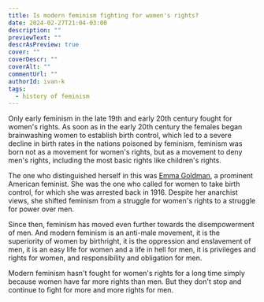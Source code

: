 ```yaml
---
title: Is modern feminism fighting for women's rights?
date: 2024-02-27T21:04-03:00
description: ""
previewText: ""
descrAsPreview: true
cover: ""
coverDescr: ""
coverAlt: ""
commentUrl: ""
authorId: ivan-k
tags:
  - history of feminism
---
```

Only early feminism in the late 19th and early 20th century fought for women's rights. As soon as in the early 20th century the females began brainwashing women to establish birth control, which led to a severe decline in birth rates in the nations poisoned by feminism, feminism was born not as a movement for women's rights, but as a movement to deny men's rights, including the most basic rights like children's rights.

The one who distinguished herself in this was [Emma Goldman](https://ru.wikipedia.org/wiki/%D0%93%D0%BE%D0%BB%D1%8C%D0%B4%D0%BC%D0%B0%D0%BD%2C_%D0%AD%D0%BC%D0%BC%D0%B0), a prominent American feminist. She was the one who called for women to take birth control, for which she was arrested back in 1916. Despite her anarchist views, she shifted feminism from a struggle for women's rights to a struggle for power over men.

Since then, feminism has moved even further towards the disempowerment of men. And modern feminism is an anti-male movement, it is the superiority of women by birthright, it is the oppression and enslavement of men, it is an easy life for women and a life in hell for men, it is privileges and rights for women, and responsibility and obligation for men.

Modern feminism hasn't fought for women's rights for a long time simply because women have far more rights than men. But they don't stop and continue to fight for more and more rights for men.
